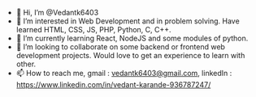- 👋 Hi, I’m @Vedantk6403
- 👀 I’m interested in Web Development and in problem solving. Have learned HTML, CSS, JS, PHP, Python, C, C++.
- 🌱 I’m currently learning React, NodeJS and some modules of python.
- 💞️ I’m looking to collaborate on some backend or frontend web development projects. Would love to get an experience to learn with other.
- 📫 How to reach me, gmail : vedantk6403@gmail.com, linkedIn : https://www.linkedin.com/in/vedant-karande-936787247/
